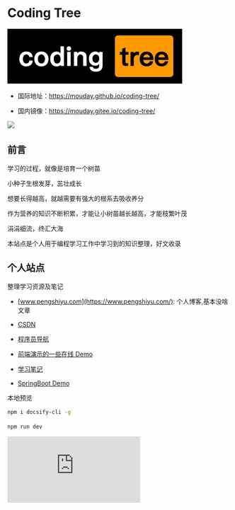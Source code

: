 # Coding Tree

![](img/logo.png)

- 国际地址：https://mouday.github.io/coding-tree/

- 国内镜像：https://mouday.gitee.io/coding-tree/

![](https://weixin.sogou.com/weixin?type=1&s_from=input&query=Python%E4%BC%98%E9%80%89)

## 前言

学习的过程，就像是培育一个树苗

小种子生根发芽，茁壮成长

想要长得越高，就越需要有强大的根系去吸收养分

作为营养的知识不断积累，才能让小树苗越长越高，才能枝繁叶茂

涓涓细流，终汇大海

本站点是个人用于编程学习工作中学习到的知识整理，好文收录

## 个人站点

整理学习资源及笔记

- [www.pengshiyu.com](https://www.pengshiyu.com/): 个人博客,基本没啥文章

- [CSDN](https://blog.csdn.net/mouday)

- [程序员导航](https://mouday.github.io/hao123/)

- [前端演示的一些在线 Demo](https://mouday.github.io/front-end-demo/)

- [学习笔记](https://mouday.github.io/LearningNote/)

- [SpringBoot Demo](https://mouday.github.io/Spring-Boot-Demo/#/)

本地预览

```bash
npm i docsify-cli -g

npm run dev
```

![](https://api.isoyu.com/bing_images.php)
